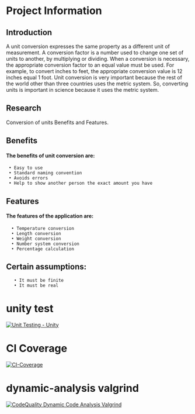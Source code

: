 # Project Information

## Introduction
A unit conversion expresses the same property as a different unit of measurement. A conversion factor is a number used to change one set of units to another, by multiplying or dividing. When a conversion is necessary, the appropriate conversion factor to an equal value must be used. For example, to convert inches to feet, the appropriate conversion value is 12 inches equal 1 foot. Unit conversion is very important because the rest of the world other than three countries uses the metric system. So, converting units is important in science because it uses the metric system.

## Research
Conversion of units Benefits and Features.

## Benefits
#### The benefits of unit conversion are:
     • Easy to use
     • Standard naming convention
     • Avoids errors
     • Help to show another person the exact amount you have

## Features
#### The features of the application are:
      • Temperature conversion
      • Length conversion
      • Weight conversion
      • Number system conversion
      • Percentage calculation
              
## Certain assumptions:
       • It must be finite
       • It must be real

# unity test
 [![Unit Testing - Unity](https://github.com/Ambikacl/Mini_project_ltts/actions/workflows/unity.yml/badge.svg)](https://github.com/Ambikacl/Mini_project_ltts/actions/workflows/unity.yml)

# CI Coverage
   [![CI-Coverage](https://github.com/Ambikacl/Mini_project_ltts/actions/workflows/code-coverage.yml/badge.svg)](https://github.com/Ambikacl/Mini_project_ltts/actions/workflows/code-coverage.yml)

# dynamic-analysis valgrind
   [![CodeQuality Dynamic Code Analysis Valgrind](https://github.com/Ambikacl/Mini_project_ltts/actions/workflows/dynamic-code-quality.yml/badge.svg)](https://github.com/Ambikacl/Mini_project_ltts/actions/workflows/dynamic-code-quality.yml)
